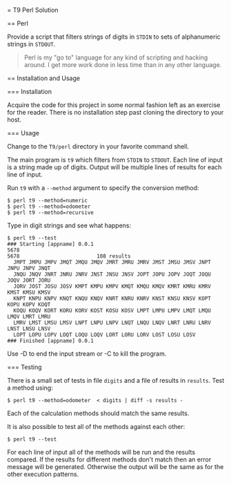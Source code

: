 = T9 Perl Solution

== Perl

Provide a script that filters strings of digits in `STDIN`
to sets of alphanumeric strings in `STDOUT`.

> Perl is my "go to" language for any kind of scripting and hacking around.
I get more work done in less time than in any other language.

== Installation and Usage

=== Installation

Acquire the code for this project in some normal fashion left as an exercise
for the reader.
There is no installation step past cloning the directory to your host.

=== Usage

Change to the `T9/perl` directory in your favorite command shell.

The main program is `t9` which filters from `STDIN` to `STDOUT`.
Each line of input is a string made up of digits.
Output will be multiple lines of results for each line of input.

Run `t9` with a `--method` argument to specify the conversion method:

    $ perl t9 --method=numeric
    $ perl t9 --method=odometer
    $ perl t9 --method=recursive

Type in digit strings and see what happens:

    $ perl t9 --test
    ### Starting [appname] 0.0.1
    5678
    5678                         108 results
      JMPT JMPU JMPV JMQT JMQU JMQV JMRT JMRU JMRV JMST JMSU JMSV JNPT JNPU JNPV JNQT
      JNQU JNQV JNRT JNRU JNRV JNST JNSU JNSV JOPT JOPU JOPV JOQT JOQU JOQV JORT JORU
      JORV JOST JOSU JOSV KMPT KMPU KMPV KMQT KMQU KMQV KMRT KMRU KMRV KMST KMSU KMSV
      KNPT KNPU KNPV KNQT KNQU KNQV KNRT KNRU KNRV KNST KNSU KNSV KOPT KOPU KOPV KOQT
      KOQU KOQV KORT KORU KORV KOST KOSU KOSV LMPT LMPU LMPV LMQT LMQU LMQV LMRT LMRU
      LMRV LMST LMSU LMSV LNPT LNPU LNPV LNQT LNQU LNQV LNRT LNRU LNRV LNST LNSU LNSV
      LOPT LOPU LOPV LOQT LOQU LOQV LORT LORU LORV LOST LOSU LOSV
    ### Finished [appname] 0.0.1

Use <ctrl>-D to end the input stream or <ctrl>-C to kill the program.

=== Testing

There is a small set of tests in file `digits` and a file of results in `results`.
Test a method using:

    $ perl t9 --method=odometer  < digits | diff -s results -

Each of the calculation methods should match the same results.

It is also possible to test all of the methods against each other:

    $ perl t9 --test

For each line of input all of the methods will be run and the results compared.
If the results for different methods don't match then an error message will be generated.
Otherwise the output will be the same as for the other execution patterns.

